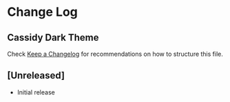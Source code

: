 # Change Log
## Cassidy Dark Theme

Check [Keep a Changelog](http://keepachangelog.com/) for recommendations on how to structure this file.

## [Unreleased]

- Initial release
